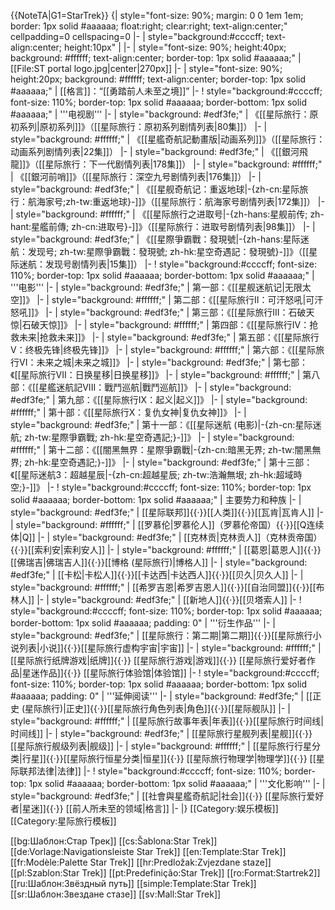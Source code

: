 <noinclude>{{NoteTA|G1=StarTrek}}
</noinclude>{| style="font-size: 90%; margin: 0 0 1em 1em; border: 1px solid #aaaaaa; float:right; clear:right; text-align:center;" cellpadding=0 cellspacing=0 
|-
| style="background:#ccccff; text-align:center; height:10px" |
|-
| style="font-size: 90%; height:40px; background: #ffffff; text-align:center; border-top: 1px solid #aaaaaa;" | [[File:ST portal logo.jpg|center|270px]]
|-
| style="font-size: 90%; height:20px; background: #ffffff; text-align:center; border-top: 1px solid #aaaaaa;" | [[格言]]：“[[勇踏前人未至之境]]”
|-
! style="background:#ccccff; font-size: 110%; border-top: 1px solid #aaaaaa; border-bottom: 1px solid #aaaaaa;" | '''电视剧'''
|-
| style="background: #edf3fe;" | 《[[星际旅行：原初系列|原初系列]]》（[[星际旅行：原初系列剧情列表|80集]]）
|-
| style="background: #ffffff;" | 《[[星艦奇航記動畫版|动画系列]]》（[[星际旅行：动画系列剧情列表|22集]]）
|-
| style="background: #edf3fe;" | 《[[銀河飛龍]]》（[[星际旅行：下一代剧情列表|178集]]）
|-
| style="background: #ffffff;" | 《[[銀河前哨]]》（[[星际旅行：深空九号剧情列表|176集]]）
|-
| style="background: #edf3fe;" | 《[[星舰奇航记：重返地球|-{zh-cn:星际旅行：航海家号;zh-tw:重返地球}-]]》（[[星际旅行：航海家号剧情列表|172集]]）
|-
| style="background: #ffffff;" | 《[[星际旅行之进取号|-{zh-hans:星舰前传; zh-hant:星艦前傳; zh-cn:进取号}-]]》（[[星际旅行：进取号剧情列表|98集]]）
|-
| style="background: #edf3fe;" | 《[[星際爭霸戰：發現號|-{zh-hans:星际迷航：发现号; zh-tw:星際爭霸戰：發現號; zh-hk:星空奇遇記：發現號}-]]》（[[星际迷航：发现号剧情列表|15集]]）
|-
! style="background:#ccccff; font-size: 110%; border-top: 1px solid #aaaaaa; border-bottom: 1px solid #aaaaaa;" | '''电影'''
|-
| style="background: #edf3fe;" | 第一部：《[[星舰迷航记|无限太空]]》
|-
| style="background: #ffffff;" | 第二部：《[[星际旅行II：可汗怒吼|可汗怒吼]]》
|-
| style="background: #edf3fe;" | 第三部：《[[星际旅行III：石破天惊|石破天惊]]》
|-
| style="background: #ffffff;" | 第四部：《[[星际旅行IV：抢救未来|抢救未来]]》
|-
| style="background: #edf3fe;" | 第五部：《[[星际旅行V：终极先锋|终极先锋]]》
|-
| style="background: #ffffff;" | 第六部：《[[星际旅行VI：未来之城|未来之城]]》
|-
| style="background: #edf3fe;" | 第七部：《[[星际旅行VII：日换星移|日换星移]]》
|-
| style="background: #ffffff;" | 第八部：《[[星艦迷航記VIII：戰鬥巡航|戰鬥巡航]]》
|-
| style="background: #edf3fe;" | 第九部：《[[星际旅行IX：起义|起义]]》
|-
| style="background: #ffffff;" | 第十部：《[[星际旅行X：复仇女神|复仇女神]]》
|-
| style="background: #edf3fe;" | 第十一部：《[[星际迷航 (电影)|-{zh-cn:星际迷航; zh-tw:星際爭霸戰; zh-hk:星空奇遇記;}-]]》
|-
| style="background: #ffffff;" | 第十二部：《[[闇黑無界：星際爭霸戰|-{zh-cn:暗黑无界; zh-tw:闇黑無界; zh-hk:星空奇遇記;}-]]》
|-
| style="background: #edf3fe;" | 第十三部：《[[星际迷航3：超越星辰|-{zh-cn:超越星辰; zh-tw:浩瀚無垠; zh-hk:超域時空;}-]]》
|-
! style="background:#ccccff; font-size: 110%; border-top: 1px solid #aaaaaa; border-bottom: 1px solid #aaaaaa;" | 主要势力和种族
|-
| style="background: #edf3fe;" | [[星际联邦]]{{·}}[[人类]]{{·}}[[瓦肯|瓦肯人]]
|-
| style="background: #ffffff;" | [[罗慕伦|罗慕伦人]]（罗慕伦帝国）{{·}}[[Q连续体|Q]]
|-
| style="background: #edf3fe;" | [[克林贡|克林贡人]]（克林贡帝国）{{·}}[[索利安|索利安人]]
|-
| style="background: #ffffff;" | [[葛恩|葛恩人]]{{·}}[[佛瑞吉|佛瑞吉人]]{{·}}[[博格 (星际旅行)|博格人]]
|-
| style="background: #edf3fe;" | [[卡松|卡松人]]{{·}}[[卡达西|卡达西人]]{{·}}[[贝久|贝久人]]
|-
| style="background: #ffffff;" | [[希罗吉恩|希罗吉恩人]]{{·}}[[自治同盟]]{{·}}[[布林人]]
|-
| style="background: #edf3fe;" | [[新地人]]{{·}}[[贝塔索人]]
|-
! style="background:#ccccff; font-size: 110%; border-top: 1px solid #aaaaaa; border-bottom: 1px solid #aaaaaa; padding: 0" | '''衍生作品'''
|-
| style="background: #edf3fe;" | [[星际旅行：第二期|第二期]]{{·}}[[星际旅行小说列表|小说]]{{·}}[[星际旅行虚构宇宙|宇宙]]
|-
| style="background: #ffffff;" | [[星际旅行纸牌游戏|纸牌]]{{·}} [[星际旅行游戏|游戏]]{{·}} [[星际旅行爱好者作品|星迷作品]]{{·}} [[星际旅行体验馆|体验馆]] 
|-
! style="background:#ccccff; font-size: 110%; border-top: 1px solid #aaaaaa; border-bottom: 1px solid #aaaaaa; padding: 0" | '''延伸阅读'''
|-
| style="background: #edf3fe;" | [[正史 (星际旅行)|正史]]{{·}}[[星际旅行角色列表|角色]]{{·}}[[星际舰队]]
|-
| style="background: #ffffff;" | [[星际旅行故事年表|年表]]{{·}}[[星际旅行时间线|时间线]]
|-
| style="background: #edf3fe;" | [[星际旅行星舰列表|星舰]]{{·}}[[星际旅行舰级列表|舰级]]
|-
| style="background: #ffffff;" | [[星际旅行行星分类|行星]]{{·}}[[星际旅行恒星分类|恒星]]{{·}} [[星际旅行物理学|物理学]]{{·}} [[星际联邦法律|法律]]
|-
! style="background:#ccccff; font-size: 110%;  border-top: 1px solid #aaaaaa; border-bottom: 1px solid #aaaaaa;" | '''文化影响'''
|-
| style="background: #edf3fe;" | [[社會與星艦奇航記|社会]]{{·}} [[星际旅行爱好者|星迷]]{{·}} [[前人所未至的领域|格言]]
|-
|}<noinclude>
[[Category:娱乐模板]]
[[Category:星际旅行模板]]

[[bg:Шаблон:Стар Трек]]
[[cs:Šablona:Star Trek]]
[[de:Vorlage:Navigationsleiste Star Trek]]
[[en:Template:Star Trek]]
[[fr:Modèle:Palette Star Trek]]
[[hr:Predložak:Zvjezdane staze]]
[[pl:Szablon:Star Trek]]
[[pt:Predefinição:Star Trek]]
[[ro:Format:Startrek2]]
[[ru:Шаблон:Звёздный путь]]
[[simple:Template:Star Trek]]
[[sr:Шаблон:Звездане стазе]]
[[sv:Mall:Star Trek]]
</noinclude>